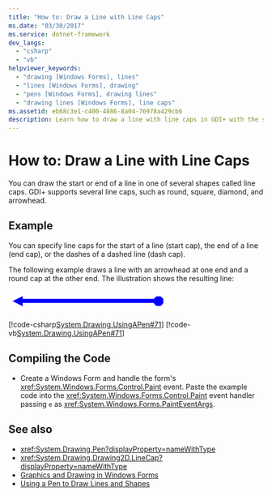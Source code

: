 ```yaml
---
title: "How to: Draw a Line with Line Caps"
ms.date: "03/30/2017"
ms.service: dotnet-framework
dev_langs: 
  - "csharp"
  - "vb"
helpviewer_keywords: 
  - "drawing [Windows Forms], lines"
  - "lines [Windows Forms], drawing"
  - "pens [Windows Forms], drawing lines"
  - "drawing lines [Windows Forms], line caps"
ms.assetid: eb68c3e1-c400-4886-8a04-76978a429cb6
description: Learn how to draw a line with line caps in GDI+ with the supporting example, descriptions and links.
---
```

# How to: Draw a Line with Line Caps

You can draw the start or end of a line in one of several shapes called line caps. GDI+ supports several line caps, such as round, square, diamond, and arrowhead.

## Example

You can specify line caps for the start of a line (start cap), the end of a line (end cap), or the dashes of a dashed line (dash cap).

The following example draws a line with an arrowhead at one end and a round cap at the other end. The illustration shows the resulting line:

![Illustration that shows a line with a round cap.](./media/how-to-draw-a-line-with-line-caps/line-cap-arrowhead-example.gif)

[!code-csharp[System.Drawing.UsingAPen#71](~/samples/snippets/csharp/VS_Snippets_Winforms/System.Drawing.UsingAPen/CS/Class1.cs#71)]
[!code-vb[System.Drawing.UsingAPen#71](~/samples/snippets/visualbasic/VS_Snippets_Winforms/System.Drawing.UsingAPen/VB/Class1.vb#71)]

## Compiling the Code

- Create a Windows Form and handle the form's <xref:System.Windows.Forms.Control.Paint> event. Paste the example code into the <xref:System.Windows.Forms.Control.Paint> event handler passing `e` as <xref:System.Windows.Forms.PaintEventArgs>.

## See also

- <xref:System.Drawing.Pen?displayProperty=nameWithType>
- <xref:System.Drawing.Drawing2D.LineCap?displayProperty=nameWithType>
- [Graphics and Drawing in Windows Forms](graphics-and-drawing-in-windows-forms.md)
- [Using a Pen to Draw Lines and Shapes](using-a-pen-to-draw-lines-and-shapes.md)
